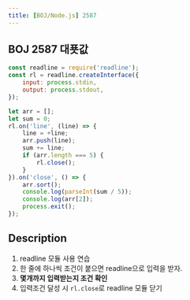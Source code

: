 ```yaml
---
title: [BOJ/Node.js] 2587
---
```


## BOJ 2587 대푯값

```javascript
const readline = require('readline');
const rl = readline.createInterface({
    input: process.stdin,
    output: process.stdout,
});

let arr = [];
let sum = 0;
rl.on('line', (line) => {
    line = +line;
    arr.push(line);
    sum += line;
    if (arr.length === 5) {
        rl.close();
    }
}).on('close', () => {
    arr.sort();
    console.log(parseInt(sum / 5));
    console.log(arr[2]);
    process.exit();
});
```

## Description

1. readline 모듈 사용 연습
2. 한 줄에 하나씩 조건이 붙으면 readline으로 입력을 받자.
3. **몇개까지 입력받는지 조건 확인**
4. 입력조건 달성 시 `rl.close`로 readline 모듈 닫기
